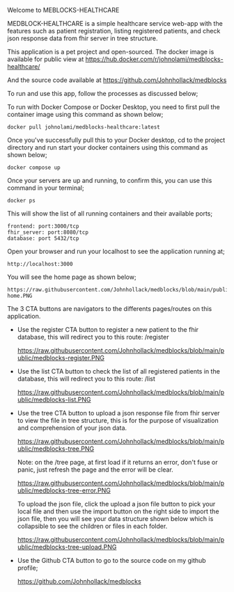 Welcome to MEBLOCKS-HEALTHCARE

MEDBLOCK-HEALTHCARE is a simple healthcare service web-app with the features such as patient registration, listing registered patients, and check json response data from fhir server in tree structure.

This application is a pet project and open-sourced. The docker image is available for public view at https://hub.docker.com/r/johnolami/medblocks-healthcare/

And the source code available at https://github.com/Johnhollack/medblocks

To run and use this app, follow the processes as discussed below;

To run with Docker Compose or Docker Desktop, you need to first pull the container image using this command as shown below;

    docker pull johnolami/medblocks-healthcare:latest

Once you've successfully pull this to your Docker desktop, cd to the project directory and run start your docker containers using this command as shown below;

    docker compose up

Once your servers are up and running, to confirm this, you can use this command in your terminal;

    docker ps

This will show the list of all running containers and their available ports;

    frontend: port:3000/tcp
    fhir_server: port:8080/tcp
    database: port 5432/tcp

Open your browser and run your localhost to see the application running at;

    http://localhost:3000


You will see the home page as shown below;

    https://raw.githubusercontent.com/Johnhollack/medblocks/blob/main/public/medblocks-home.PNG


The 3 CTA buttons are navigators to the differents pages/routes on this application. 

- Use the register CTA button to register a new patient to the fhir database, this will redirect you to this route: /register

    https://raw.githubusercontent.com/Johnhollack/medblocks/blob/main/public/medblocks-register.PNG

- Use the list CTA button to check the list of all registered patients in the database, this will redirect you to this route: /list
  
    https://raw.githubusercontent.com/Johnhollack/medblocks/blob/main/public/medblocks-list.PNG

- Use the tree CTA button to upload a json response file from fhir server to view the file in tree structure, this is for the purpose of visualization and comprehension of your json data.
   
    https://raw.githubusercontent.com/Johnhollack/medblocks/blob/main/public/medblocks-tree.PNG

    Note: on the /tree page, at first load if it returns an error, don't fuse or panic, just refresh the page and the error will be clear.
   
    https://raw.githubusercontent.com/Johnhollack/medblocks/blob/main/public/medblocks-tree-error.PNG

    To upload the json file, click the upload a json file button to pick your local file and then use the import button on the right side to import the json file, then you will see your data structure shown below which is collapsible to see the children or files in each folder.
   
    https://raw.githubusercontent.com/Johnhollack/medblocks/blob/main/public/medblocks-tree-upload.PNG

- Use the Github CTA button to go to the source code on my github profile;

    https://github.com/Johnhollack/medblocks









